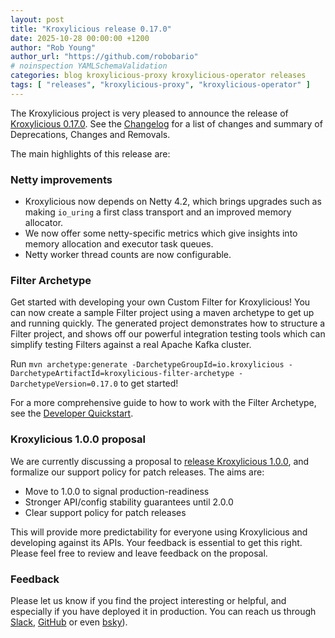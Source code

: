 ```yaml
---
layout: post
title: "Kroxylicious release 0.17.0"
date: 2025-10-28 00:00:00 +1200
author: "Rob Young"
author_url: "https://github.com/robobario"
# noinspection YAMLSchemaValidation
categories: blog kroxylicious-proxy kroxylicious-operator releases
tags: [ "releases", "kroxylicious-proxy", "kroxylicious-operator" ]
---
```


The Kroxylicious project is very pleased to announce the release
of [Kroxylicious 0.17.0](https://github.com/kroxylicious/kroxylicious/releases/tag/v0.17.0). See
the [Changelog](https://github.com/kroxylicious/kroxylicious/blob/main/CHANGELOG.md#0170) for a list of changes and
summary of Deprecations, Changes and Removals.

The main highlights of this release are:

### Netty improvements

* Kroxylicious now depends on Netty 4.2, which brings upgrades such as making `io_uring` a first class transport and an improved memory allocator.
* We now offer some netty-specific metrics which give insights into memory allocation and executor task queues.
* Netty worker thread counts are now configurable.

### Filter Archetype

Get started with developing your own Custom Filter for Kroxylicious! You can now create a sample Filter project using a maven archetype
to get up and running quickly. The generated project demonstrates how to structure a Filter project, and shows off our powerful integration 
testing tools which can simplify testing Filters against a real Apache Kafka cluster.

Run `mvn archetype:generate -DarchetypeGroupId=io.kroxylicious -DarchetypeArtifactId=kroxylicious-filter-archetype -DarchetypeVersion=0.17.0`
to get started!

For a more comprehensive guide to how to work with the Filter Archetype, see the [Developer Quickstart](https://kroxylicious.io/documentation/0.17.0/html/developer-quick-start/).

### Kroxylicious 1.0.0 proposal

We are currently discussing a proposal to [release Kroxylicious 1.0.0](https://github.com/kroxylicious/design/pull/82), and formalize our support policy for patch releases.
The aims are:

* Move to 1.0.0 to signal production-readiness
* Stronger API/config stability guarantees until 2.0.0
* Clear support policy for patch releases

This will provide more predictability for everyone using Kroxylicious and developing against its APIs. Your feedback is essential to get this right. Please
feel free to review and leave feedback on the proposal.

### Feedback

Please let us know if you find the project interesting or helpful, and especially if
you have deployed it in production.
You can reach us through [Slack](https://kroxylicious.slack.com), [GitHub](https://github.com/kroxylicious/kroxylicious/issues) or
even [bsky](https://bsky.app/profile/kroxylicious.io)).
